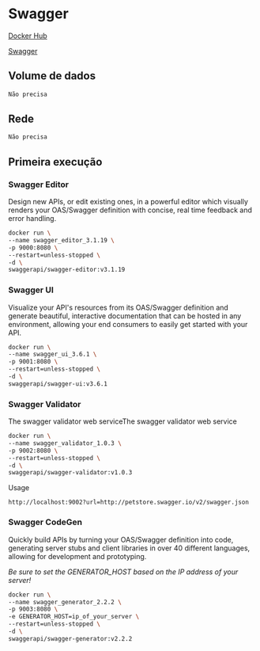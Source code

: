 # Swagger

[Docker Hub](https://hub.docker.com/u/swaggerapi/)

[Swagger](http://swagger.io/)

## Volume de dados

```sh
Não precisa
```

## Rede

```sh
Não precisa
```

## Primeira execução

### Swagger Editor

Design new APIs, or edit existing ones, in a powerful editor which visually renders your OAS/Swagger definition with concise, real time feedback and error handling.

```sh
docker run \
--name swagger_editor_3.1.19 \
-p 9000:8080 \
--restart=unless-stopped \
-d \
swaggerapi/swagger-editor:v3.1.19
```

### Swagger UI

Visualize your API's resources from its OAS/Swagger definition and generate beautiful, interactive documentation that can be hosted in any environment, allowing your end consumers to easily get started with your API.

```sh
docker run \
--name swagger_ui_3.6.1 \
-p 9001:8080 \
--restart=unless-stopped \
-d \
swaggerapi/swagger-ui:v3.6.1
```

### Swagger Validator

The swagger validator web serviceThe swagger validator web service

```sh
docker run \
--name swagger_validator_1.0.3 \
-p 9002:8080 \
--restart=unless-stopped \
-d \
swaggerapi/swagger-validator:v1.0.3
```

Usage

```
http://localhost:9002?url=http://petstore.swagger.io/v2/swagger.json
```

### Swagger CodeGen

Quickly build APIs by turning your OAS/Swagger definition into code, generating server stubs and client libraries in over 40 different languages, allowing for development and prototyping.

_Be sure to set the GENERATOR_HOST based on the IP address of your server!_

```sh
docker run \
--name swagger_generator_2.2.2 \
-p 9003:8080 \
-e GENERATOR_HOST=ip_of_your_server \
--restart=unless-stopped \
-d \
swaggerapi/swagger-generator:v2.2.2
```
